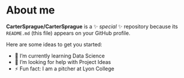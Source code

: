 # About me


**CarterSprague/CarterSprague** is a ✨ _special_ ✨ repository because its `README.md` (this file) appears on your GitHub profile.

Here are some ideas to get you started:

- 🌱 I’m currently learning Data Science
- 🤔 I’m looking for help with Project Ideas
- ⚡ Fun fact: I am a pitcher at Lyon College

